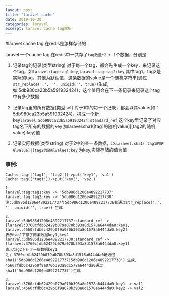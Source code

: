 ```yaml
---
layout: post
title: "laravel cache"
date: 2019-10-30
categories: laravel
excerpt: laravel cache tag解析 
---
```


#laravel cache tag 在redis是怎样存储的

laravel 一个cache tag 在redis中一共存了`tag数量*2 + 1`个数据，分别是

1. 记录tag的记录(类型string)
    对于每一个tag，都会先生成一个key，来记录这个tag，如`laravel:tag:tag1:key`,`laravel:tag:tag2:key`,其中tag1，tag2是实际的tag，其他为默认值，这条数据的value是一个随机字符串(通过`str_replace('.', '', uniqid('', true))`生成,如:5db980ca23b5a591932424)，这个值用会在下一条记录来记录这个tag中有多少数据

2. 记录tag里的所有数据(类型set)
   对于1中的每一个记录，都会以其value(如：5db980ca23b5a591932424)，拼成一个新key`laravel:5db980ca23b5a591932424:standard_ref`,这个key里记录了对应tag名下所有的数据的key(如laravel:sha1([tag1的随机value]|[tag2的随机value):key)值

3. 记录实际数据(类型string)
   对于2中的某一条数据，以`laravel:sha1([tag1的随机value]|[tag2的随机value):key` 为key,实际存储的值为值

### 事例:
```
Cache::tag(['tag1', 'tag2'])->put('key1', 'va1')
Cache::tag(['tag1'])->put('key2', 'va2')

1.
laravel:tag:tag1:key -> '5db986d1206e4892217737'
laravel:tag:tag2:key -> '5db986d1206e4892217738'
注:5db986d1206e4892217737与5db986d1206e4892217738都通过str_replace('.', '', uniqid('', true)) 生成

2.
laravel:5db986d1206e4892217737:standard_ref -> [laravel:3760cfdb62429b079a070b393a8d1578a6444da0:key1, laravel:4560rfdb6c429b0f9a070b393a8d1578a6444da0:key2]
表示tag1下存了两条数据key1,key2
laravel:5db986d1206e4892217738:standard_ref -> [laravel:3760cfdb62429b079a070b393a8d1578a6444da0:key1]
表示tag2下存了一条数据key1
注: 3760cfdb62429b079a070b393a8d1578a6444da0是通过sha1('5db986d1206e4892217737|5db986d1206e4892217738') 生成, 4560rfdb6c429b0f9a070b393a8d1578a6444da0通过sha1('5db986d1206e4892217737')生成

3.
laravel:3760cfdb62429b079a070b393a8d1578a6444da0:key1 -> val1
laravel:4560rfdb6c429b0f9a070b393a8d1578a6444da0:key2 -> val2

```
                                                                                                                                                    
